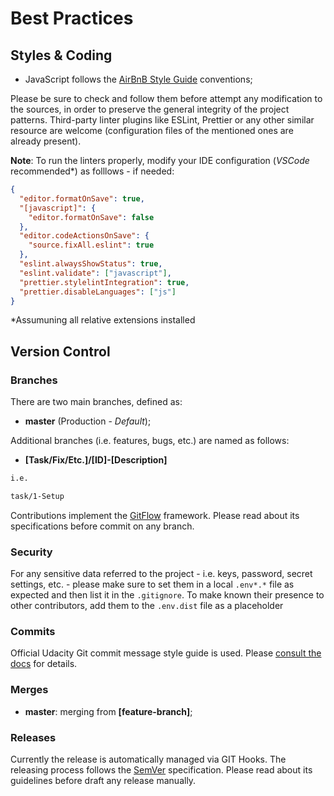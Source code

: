 # Best Practices

## Styles & Coding

- JavaScript follows the [AirBnB Style Guide](https://github.com/airbnb/javascript) conventions;

Please be sure to check and follow them before attempt any modification to the sources, in order to preserve the general integrity of the project patterns.
Third-party linter plugins like ESLint, Prettier or any other similar resource are welcome (configuration files of the mentioned ones are already present).

**Note**: To run the linters properly, modify your IDE configuration (_VSCode_ recommended\*) as folllows - if needed:

```json
{
  "editor.formatOnSave": true,
  "[javascript]": {
    "editor.formatOnSave": false
  },
  "editor.codeActionsOnSave": {
    "source.fixAll.eslint": true
  },
  "eslint.alwaysShowStatus": true,
  "eslint.validate": ["javascript"],
  "prettier.stylelintIntegration": true,
  "prettier.disableLanguages": ["js"]
}
```

\*Assumuning all relative extensions installed

## Version Control

### Branches

There are two main branches, defined as:

- **master** (Production - _Default_);

Additional branches (i.e. features, bugs, etc.) are named as follows:

- **[Task/Fix/Etc.]/[ID]-[Description]**

```bash
i.e.

task/1-Setup
```

Contributions implement the [GitFlow](https://www.atlassian.com/git/tutorials/comparing-workflows/gitflow-workflow) framework.
Please read about its specifications before commit on any branch.

### Security

For any sensitive data referred to the project - i.e. keys, password, secret settings, etc. - please make sure to set them in a local `.env*.*` file as expected and then list it in the `.gitignore`.
To make known their presence to other contributors, add them to the `.env.dist` file as a placeholder

### Commits

Official Udacity Git commit message style guide is used. Please [consult the docs](http://udacity.github.io/git-styleguide/) for details.

### Merges

- **master**: merging from **[feature-branch]**;

### Releases

Currently the release is automatically managed via GIT Hooks.
The releasing process follows the [SemVer](https://semver.org/) specification.
Please read about its guidelines before draft any release manually.

